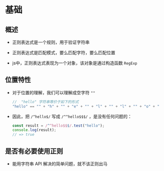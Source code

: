 # 基础

## 概述

+ 正则表达式是一个规则，用于验证字符串

+ 正则表达式是匹配模式，要么匹配字符，要么匹配位置

+ js中，正则表达式表现为一个对象，该对象是通过构造函数 `RegExp`

## 位置特性

+ 对于位置的理解，我们可以理解成空字符 `""`

  ```js
  //  "hello" 字符串等价于如下的形式
  "hello" == "" + "h" + "" + "e" + "" + "l" + "" + "l" + "" + "o" + "";
  ```

+ 因此，把 `/^hello$/` 写成 `/^^hello$$$/` ，是没有任何问题的：

  ```js
  const result = /^^hello$$$/.test("hello");
  console.log(result);
  // => true
  ```

## 是否有必要使用正则

+ 能用字符串 API 解决的简单问题，就不该正则出马
